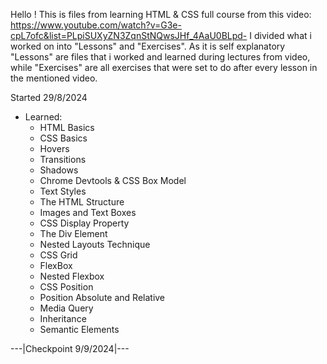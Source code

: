 
Hello !
This is files from learning HTML & CSS full course from this video: https://www.youtube.com/watch?v=G3e-cpL7ofc&list=PLpiSUXyZN3ZqnStNQwsJHf_4AaU0BLpd-
I divided what i worked on into "Lessons" and "Exercises".
As it is self explanatory "Lessons" are files that i worked and learned during lectures from video,
while "Exercises" are all exercises that were set to do after every lesson in the mentioned video.

Started 29/8/2024

- Learned:
  - HTML Basics
  - CSS Basics
  - Hovers
  - Transitions
  - Shadows
  - Chrome Devtools & CSS Box Model
  - Text Styles
  - The HTML Structure
  - Images and Text Boxes
  - CSS Display Property
  - The Div Element
  - Nested Layouts Technique
  - CSS Grid
  - FlexBox
  - Nested Flexbox
  - CSS Position
  - Position Absolute and Relative
  - Media Query
  - Inheritance
  - Semantic Elements

---|Checkpoint 9/9/2024|---

